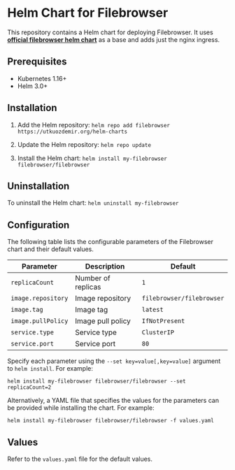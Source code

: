# Helm Chart for Filebrowser

This repository contains a Helm chart for deploying Filebrowser. It uses [**official filebrowser helm chart**](https://artifacthub.io/packages/helm/utkuozdemir/filebrowser) as a base and adds just the nginx ingress.


## Prerequisites

- Kubernetes 1.16+
- Helm 3.0+

## Installation

1. Add the Helm repository:
   `helm repo add filebrowser https://utkuozdemir.org/helm-charts`

2. Update the Helm repository:
   `helm repo update`

3. Install the Helm chart:
   `helm install my-filebrowser filebrowser/filebrowser`

## Uninstallation

To uninstall the Helm chart:
   `helm uninstall my-filebrowser`

## Configuration

The following table lists the configurable parameters of the Filebrowser chart and their default values.

| Parameter          | Description                       | Default           |
|--------------------|-----------------------------------|-------------------|
| `replicaCount`     | Number of replicas                | `1`               |
| `image.repository` | Image repository                  | `filebrowser/filebrowser` |
| `image.tag`        | Image tag                         | `latest`          |
| `image.pullPolicy` | Image pull policy                 | `IfNotPresent`    |
| `service.type`     | Service type                      | `ClusterIP`       |
| `service.port`     | Service port                      | `80`              |

Specify each parameter using the `--set key=value[,key=value]` argument to `helm install`. For example:

   `helm install my-filebrowser filebrowser/filebrowser --set replicaCount=2`

Alternatively, a YAML file that specifies the values for the parameters can be provided while installing the chart. For example:

   `helm install my-filebrowser filebrowser/filebrowser -f values.yaml`

## Values

Refer to the `values.yaml` file for the default values.